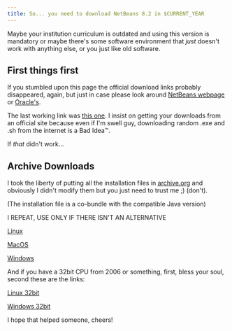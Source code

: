 ```yaml
---
title: So... you need to download NetBeans 8.2 in $CURRENT_YEAR
---
```


Maybe your institution curriculum is outdated and using this version is mandatory or maybe there's some software environment that *just* doesn't work with anything else, or you just like old software.

## First things first

If you stumbled upon this page the official download links probably disappeared, again, but just in case please look around [NetBeans webpage](https://netbeans.apache.org/download/index.html) or 
[Oracle's](https://www.oracle.com/downloads/).

The last working link was [this one](https://www.oracle.com/technetwork/java/javase/downloads/jdk-netbeans-jsp-3413139-esa.html). I insist on getting your downloads from an official site because even if I'm swell guy, downloading random .exe and .sh from the internet is a Bad Idea™.

If *that* didn't work...

## Archive Downloads

I took the liberty of putting all the installation files in 
[archive.org](https://archive.org/details/jdk-8u111-nb-8_2) and obviously I didn't modify them but you just need to trust me ;) (don't).

(The installation file is a co-bundle with the compatible Java version)

I REPEAT, USE ONLY IF THERE ISN'T AN ALTERNATIVE    

[Linux](https://archive.org/download/jdk-8u111-nb-8_2/jdk-8u111-nb-8_2-linux-x64.sh)

[MacOS](https://archive.org/download/jdk-8u111-nb-8_2/jdk-8u111-nb-8_2-macosx-x64.dmg)

[Windows](https://archive.org/download/jdk-8u111-nb-8_2/jdk-8u111-nb-8_2-windows-x64.exe)

And if you have a 32bit CPU from 2006 or something, first, bless your soul, second these are the links:

[Linux 32bit](https://archive.org/download/jdk-8u111-nb-8_2/jdk-8u111-nb-8_2-linux-i586.sh)

[Windows 32bit](https://archive.org/download/jdk-8u111-nb-8_2/jdk-8u111-nb-8_2-windows-i586.exe)

I hope that helped someone, cheers!
